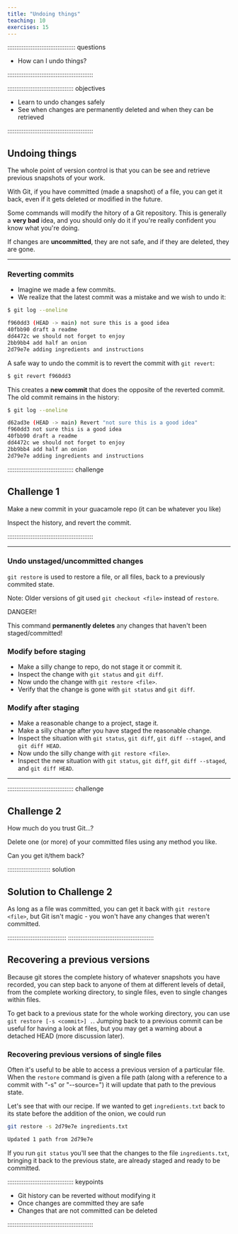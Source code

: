 ```yaml
---
title: "Undoing things"
teaching: 10
exercises: 15
---
```


:::::::::::::::::::::::::::::::::::::: questions 

- How can I undo things?

::::::::::::::::::::::::::::::::::::::::::::::::

::::::::::::::::::::::::::::::::::::: objectives

- Learn to undo changes safely
- See when changes are permanently deleted and when they can be retrieved

::::::::::::::::::::::::::::::::::::::::::::::::

## Undoing things

The whole point of version control is that you can be see and retrieve previous snapshots of your work.

With Git, if you have committed (made a snapshot) of a file, you can get it back, even if it gets deleted 
or modified in the future.

Some commands will modify the hitory of a Git repository. This is generally a **very bad** idea, and you 
should only do it if you're really confident you know what you're doing.

If changes are **uncommitted**, they are not safe, and if they are deleted, they are gone.

---

### Reverting commits

- Imagine we made a few commits.
- We realize that the latest commit was a mistake and we wish to undo it:

```bash
$ git log --oneline

f960dd3 (HEAD -> main) not sure this is a good idea
40fbb90 draft a readme
dd4472c we should not forget to enjoy
2bb9bb4 add half an onion
2d79e7e adding ingredients and instructions
```

A safe way to undo the commit is to revert the commit with `git revert`:

```bash
$ git revert f960dd3
```

This creates a **new commit** that does the opposite of the reverted commit.
The old commit remains in the history:

```bash
$ git log --oneline

d62ad3e (HEAD -> main) Revert "not sure this is a good idea"
f960dd3 not sure this is a good idea
40fbb90 draft a readme
dd4472c we should not forget to enjoy
2bb9bb4 add half an onion
2d79e7e adding ingredients and instructions
```

::::::::::::::::::::::::::::::::::::: challenge 

## Challenge 1

Make a new commit in your guacamole repo (it can be whatever you like)

Inspect the history, and revert the commit. 

::::::::::::::::::::::::::::::::::::::::::::::::

---

### Undo unstaged/uncommitted changes

`git restore` is used to restore a file, or all files, back to a previously commited state.
  
Note: Older versions of git used `git checkout <file>` instead of `restore`. 

DANGER!! 

This command **permanently deletes** any changes that haven't been staged/committed!

### Modify before staging

- Make a silly change to repo, do not stage it or commit it.
- Inspect the change with `git status` and `git diff`.
- Now undo the change with `git restore <file>`.
- Verify that the change is gone with `git status` and `git diff`. 
  
### Modify after staging

- Make a reasonable change to a project, stage it.
- Make a silly change after you have staged the reasonable change.
- Inspect the situation with `git status`, `git diff`, `git diff --staged`, and `git diff HEAD`.
- Now undo the silly change with `git restore <file>`.
- Inspect the new situation with `git status`, `git diff`, `git diff --staged`, and `git diff HEAD`.

---

::::::::::::::::::::::::::::::::::::: challenge 

## Challenge 2

How much do you trust Git...?

Delete one (or more) of your committed files using any method you like.

Can you get it/them back?

:::::::::::::::::::::::: solution

## Solution to Challenge 2

As long as a file was committed, you can get it back with `git restore <file>`, but Git isn't 
magic - you won't have any changes that weren't committed.

:::::::::::::::::::::::::::::::::
::::::::::::::::::::::::::::::::::::::::::::::::

## Recovering a previous versions

Because git stores the complete history of whatever snapshots you have recorded, you can step back 
to anyone of them at different levels of detail, from the complete working directory, to single files, 
even to single changes within files.

To get back to a previous state for the whole working directory, you can use `git restore [-s <commit>] .`. 
Jumping back to a previous commit can be useful for having a look at files, but you may get a warning about 
a detached HEAD (more discussion later).

### Recovering previous versions of single files

Often it's useful to be able to access a previous version of a particular file. When the `restore` 
command is given a file path (along with a reference to a commit with "-s" or "--source=") it will 
update that path to the previous state.

Let's see that with our recipe. If we wanted to get `ingredients.txt` back to its state before the 
addition of the onion, we could run

```bash
git restore -s 2d79e7e ingredients.txt

Updated 1 path from 2d79e7e
```

If you run `git status` you'll see that the changes to the file `ingredients.txt`, bringing it back to the 
previous state, are already staged and ready to be committed.

::::::::::::::::::::::::::::::::::::: keypoints 

- Git history can be reverted without modifying it
- Once changes are committed they are safe
- Changes that are not committed can be deleted

::::::::::::::::::::::::::::::::::::::::::::::::

[r-markdown]: https://rmarkdown.rstudio.com/
